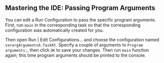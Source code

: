 ## Mastering the IDE: Passing Program Arguments

You can edit a Run Configuration to pass the specific program arguments.
First, run `main` in the corresponding task so that the corresponding
configuration was automatically created for you.

Then open <span class="control">Run | Edit Configurations...</span> and
choose the configuration named `varargArguments6.TaskKt`.
Specify a couple of arguments to `Program arguments:`, then click `OK` to save
your changes. Then run `main` function again; this time program arguments
should be printed to the console.